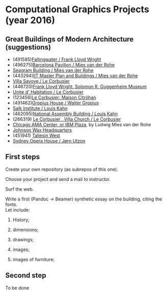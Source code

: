 # Computational Graphics Projects (year 2016)

## 	Great Buildings of Modern Architecture (suggestions)

*	(491585)[Fallingwater / Frank Lloyd Wright](https://www.khanacademy.org/humanities/art-1010/architecture-20c/a/frank-lloyd-wright-fallingwater)
*	(496275)[Barcelona Pavilion / Mies van der Rohe](http://miesbcn.com/the-pavilion/)
*	[Seagram Building / Mies van der Rohe](https://www.khanacademy.org/humanities/art-1010/architecture-20c/v/mies-van-der-rohe-seagram-building-new-york-city-1958)
*	(443294)[IIT Master Plan and Buildings / Mies van der Rohe](http://www.archdaily.com/59816/ad-classics-iit-master-plan-and-buildings-mies-van-der-rohe)
*	[Villa Savoye / Le Corbusier](https://www.khanacademy.org/humanities/art-1010/architecture-20c/a/corbusier-savoye)
*	(446720)[Frank Lloyd Wright, Solomon R. Guggenheim Museum](https://www.khanacademy.org/humanities/art-1010/architecture-20c/v/frank-lloyd-wright-solomon-r-guggenheim-museum-new-york-city-1942-1959)
*	[Unite d' Habitation / Le Corbusier](http://www.archdaily.com/85971/ad-classics-unite-d-habitation-le-corbusier)
*	(123456)[Le Corbusier: Maison Citröhan](https://en.wikiarquitectura.com/index.php/Maison_Citröhan)
*	(491462)[Gropius House / Walter Gropius](http://www.archdaily.com/118207/ad-classics-gropius-house-walter-gropius)
*	[Salk Institute / Louis Kahn](http://www.archdaily.com/61288/ad-classics-salk-institute-louis-kahn)
*	(462095)[National Assembly Building / Louis Kahn](https://en.wikipedia.org/wiki/Jatiyo_Sangsad_Bhaban#Architecture_and_design)
*	(266319) [Le Corbusier , Villa Church / Le Corbusier](http://tecnne.com/arquitectura/le-corbusier-ausente-villa-church/)
*	[Chicago AMA Center, or IBM Plaza](http://www.miessociety.org/legacy/projects/one-ibm-plaza/), by Ludwig Mies van der Rohe
*	[Johnson Wax Headquarters](http://www.greatbuildings.com/buildings/Johnson_Wax_Building.html)
*	(451941) [Taliesin West](https://en.wikipedia.org/wiki/Taliesin_West)
*	[Sydney Opera House / Jørn Utzon](https://en.wikipedia.org/wiki/Sydney_Opera_House)

##	First steps

Create your own repository (as subrepos of this one).

Choose your project and send a mail to instructor.

Surf the web.

Write a first (Pandoc -> Beamer) synthetic essay on the building, citing the fonts.  
Let include:

1. 	History;

2.	dimensions;

3.	drawings;

4.	images;

5.	images of furniture;
	

##	Second step

To be done
